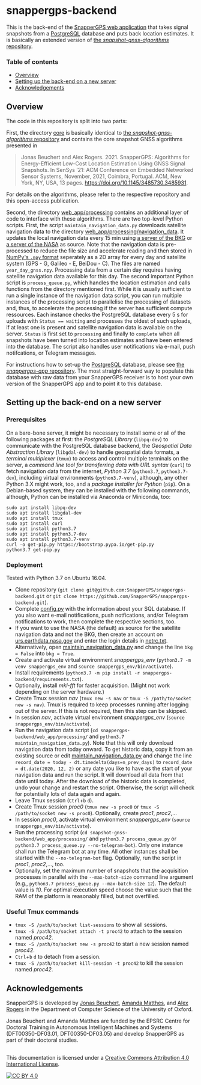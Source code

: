 # snappergps-backend

This is the back-end of the [SnapperGPS web application](https://snappergps.info) that takes signal snapshots from a [PostgreSQL](https://www.postgresql.org/) database and puts back location estimates. It is basically an extended version of [the *snapshot-gnss-algorithms* repository](https://github.com/JonasBchrt/snapshot-gnss-algorithms).

### Table of contents

  * [Overview](#overview)
  * [Setting up the back-end on a new server](#setting-up-the-back-end-on-a-new-server)
  * [Acknowledgements](#acknowledgements)

## Overview

The code in this repository is split into two parts:

First, the directory [core](core) is basically identical to [the *snapshot-gnss-algorithms* repository](https://github.com/JonasBchrt/snapshot-gnss-algorithms) and contains the core snapshot GNSS algorithms presented in

> Jonas Beuchert and Alex Rogers. 2021. SnapperGPS: Algorithms for Energy-Efficient Low-Cost Location Estimation Using GNSS Signal Snapshots. In SenSys ’21: ACM Conference on Embedded Networked Sensor Systems, November, 2021, Coimbra, Portugal. ACM, New York, NY, USA, 13 pages. https://doi.org/10.1145/3485730.3485931.

For details on the algorithms, please refer to the respective repository and this open-access publication.

Second, the directory [web_app/processing](web_app/processing) contains an additional layer of code to interface with these algorithms. There are two top-level Python scripts. First, the script `maintain_navigation_data.py` downloads satellite navigation data to the directory [web_app/processing/navigation_data](web_app/processing/navigation_data). It updates the local navigation data every 15 min using [a server of the BKG](https://igs.bkg.bund.de/root_ftp/MGEX/BRDC/) or [a server of the NASA](https://cddis.nasa.gov/archive/gps/data/daily/) as source. Note that the navigation data is pre-processed to reduce the file size and accelerate reading and then stored in [NumPy's `.npy` format](https://numpy.org/doc/stable/reference/generated/numpy.lib.format.html) seperately as a 2D array for every day and satellite system (GPS - G, Galileo - E, BeiDou - C). The files are named `year_day_gnss.npy`. Processing data from a certain day requires having satellite navigation data available for this day. The second important Python script is `process_queue.py`, which handles the location estimation and calls functions from the directory mentioned first. While it is usually sufficient to run a single instance of the navigation data script, you can run multiple instances of the processing script to parallelise the processing of datasets and, thus, to accelerate the processing if the server has sufficient compute ressources. Each instance checks the PostgreSQL database every 5 s for uploads with `Status == waiting` and processes the oldest of such uploads, if at least one is present and satellite navigation data is available on the server. `Status` is first set to `processing` and finally to `complete` when all snapshots have been turned into location estimates and have been entered into the database. The script also handles user notifications via e-mail, push notifcations, or Telegram messages.

For instructions how to set-up the [PostgreSQL](https://www.postgresql.org/) database, please see [the *snappergps-app* repository](https://github.com/SnapperGPS/snappergps-app).
The most straight-forward way to populate this database with raw data from your SnapperGPS receiver is to host your own version of the SnapperGPS app and to point it to this database.

## Setting up the back-end on a new server

### Prerequisites
On a bare-bone server, it might be necessary to install some or all of the following packages at first: the *PostgreSQL Library* (`libpq-dev`) to communicate with the PostgreSQL database backend, the *Geospatial Data Abstraction Library* (`libgdal-dev`) to handle geospatial data formats, a *terminal multiplexer* (`tmux`) to access and control multiple terminals on the server, a *command line tool for transferring data with URL syntax* (`curl`) to fetch navigation data from the internet, *Python 3.7* (`python3.7`, `python3.7-dev`), including virtual environments (`python3.7-venv`), although, any other Python 3.X might work, too, and a *package installer for Python* (`pip`). On a Debian-based system, they can be installed with the following commands, although, Python can be installed via Anaconda or Miniconda, too:
```shell
sudo apt install libpq-dev
sudo apt install libgdal-dev
sudo apt install tmux
sudo apt install curl
sudo apt install python3.7
sudo apt install python3.7-dev
sudo apt install python3.7-venv
curl -o get-pip.py https://bootstrap.pypa.io/get-pip.py
python3.7 get-pip.py
```

### Deployment
Tested with Python 3.7 on Ubuntu 16.04.
* Clone repository (`git clone git@github.com:SnapperGPS/snappergps-backend.git` or `git clone https://github.com/SnapperGPS/snappergps-backend.git`).
* Complete [config.py](web_app/processing/config.py) with the information about your SQL database. If you also want e-mail notifications, push notfications, and/or Telegram notifications to work, then complete the respective sections, too.
* If you want to use the NASA (the default) as source for the satellite navigation data and not the BKG, then create an account on [urs.earthdata.nasa.gov](urs.earthdata.nasa.gov) and enter the login details in [netrc.txt](web_app/processing/netrc.txt). Alternatively, open [maintain_navigation_data.py](web_app/processing/maintain_navigation_data.py) and change the line `bkg = False` into `bkg = True`.
* Create and activate virtual environment *snappergps_env* (`python3.7 -m venv snappergps_env` and `source snappergps_env/bin/activate`).
* Install requirements (`python3.7 -m pip install -r snappergps-backend/requirements.txt`).
* Optionally, install *mkl-fft* for faster acquisition. (Might not work depending on the server hardware.)
* Create Tmux session *nav* (`tmux new -s nav` or `tmux -S /path/to/socket new -s nav`). Tmux is required to keep processes running after logging out of the server. If this is not required, then this step can be skipped.
* In session *nav*, activate virtual environment *snappergps_env* (`source snappergps_env/bin/activate`).
* Run the navigation data script (`cd snappergps-backend/web_app/processing/` and `python3.7 maintain_navigation_data.py`). Note that this will only download navigation data from today onward. To get historic data, copy it from an existing source or edit [maintain_navigation_data.py](web_app/processing/maintain_navigation_data.py) and change the line `record_date = today - dt.timedelta(days=n_prev_days)` to `record_date = dt.date(2020, 12, 2)` or any date you like to have as the start of your navigation data and run the script. It will download all data from that date until today. After the download of the historic data is completed, undo your change and restart the script. Otherwise, the script will check for potentially lots of data again and again.
* Leave Tmux session (`Ctrl`+`b` `d`).
* Create Tmux session *proc0* (`tmux new -s proc0` or `tmux -S /path/to/socket new -s proc0`). Optionally, create *proc1*, *proc2*,...
* In session *proc0*, activate virtual environment *snappergps_env* (`source snappergps_env/bin/activate`).
* Run the processing script (`cd snapshot-gnss-backend/web_app/processing/` and `python3.7 process_queue.py` or `python3.7 process_queue.py --no-telegram-bot`). Only one instance shall run the Telegram bot at any time. All other instances shall be started with the `--no-telegram-bot` flag. Optionally, run the script in *proc1*, *proc2*,..., too.
* Optionally, set the maximum number of snapshots that the acquisition processes in parallel with the `--max-batch-size` command line argument (e.g., `python3.7 process_queue.py --max-batch-size 12`). The default value is *10*. For optimal execution speed choose the value such that the RAM of the platform is reasonably filled, but not overfilled.

### Useful Tmux commands
* `tmux -S /path/to/socket list-sessions` to show all sessions.
* `tmux -S /path/to/socket attach -t proc42` to attach to the session named *proc42*.
* `tmux -S /path/to/socket new -s proc42` to start a new session named *proc42*.
* `Ctrl`+`b` `d` to detach from a session.
* `tmux -S /path/to/socket kill-session -t proc42` to kill the session named *proc42*.

## Acknowledgements

SnapperGPS is developed by
[Jonas Beuchert](https://users.ox.ac.uk/~kell5462/),
[Amanda Matthes](https://amanda-matthes.github.io/), and
[Alex Rogers](https://www.cs.ox.ac.uk/people/alex.rogers/)
in the Department of Computer Science
of the University of Oxford.

Jonas Beuchert and Amanda Matthes are
funded by the EPSRC Centre for Doctoral Training in
Autonomous Intelligent Machines and Systems
(DFT00350-DF03.01, DFT00350-DF03.05) and develop
SnapperGPS as part of their doctoral studies.

##

This documentation is licensed under a
[Creative Commons Attribution 4.0 International License][cc-by].

[![CC BY 4.0][cc-by-image]][cc-by]

[cc-by]: http://creativecommons.org/licenses/by/4.0/
[cc-by-image]: https://i.creativecommons.org/l/by/4.0/88x31.png
